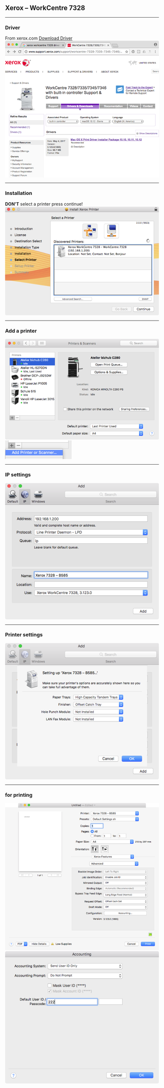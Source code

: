 ## Xerox – WorkCentre 7328

<hr>

### Driver
From xerox.com [Download Driver](http://www.support.xerox.com/support/workcentre-7328-7335-7345-7346/downloads/enus.html?operatingSystem=macos1012&associatedProduct=workcentre-7328-35-45-46-built-in-controller)
![driver Download](./img/driver.png)

<hr>

### Installation
**DON'T** select a printer press continue!
![Inatallation](./img/installationprogress.png) 

<hr>

### Add a printer
![add Printer](./img/addprinter01.png)
![add Printer](./img/addprinter02.png)

<hr>

### IP settings
![ip settings](./img/ipsettings.png)

<hr>

### Printer settings
![printer settings](./img/printersettings.png)

<hr>

### for printing
![print settings](./img/printsettings01.png)
![print settings](./img/printsettings02.png)